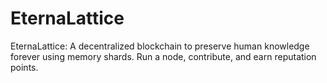 # EternaLattice
EternaLattice: A decentralized blockchain to preserve human knowledge forever using memory shards. Run a node, contribute, and earn reputation points.
